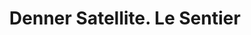 ---
title: "Denner Satellite. Le Sentier"
url: /le-sentier/denner-satellite-le-sentier/
shop: Supermarkt
---